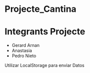 # Projecte_Cantina

# Integrants Projecte
* Gerard Arnan
* Anastasia
* Pedro Nieto

Utilizar LocalStorage para enviar Datos